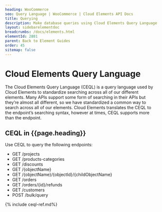```yaml
---
heading: WooCommerce
seo: Query Language | WooCommerce | Cloud Elements API Docs
title: Querying
description: Make database queries using Cloud Elements Query Language.
layout: sidebarelementdoc
breadcrumbs: /docs/elements.html
elementId: 2881
parent: Back to Element Guides
order: 45
sitemap: false
---
```


# Cloud Elements Query Language

The Cloud Elements Query Language (CEQL) is a query language used by Cloud Elements to standardize searching across all of our different elements. Many APIs support some form of searching in their APIs but they’re almost all different, so we have standardized a common way to search across all of our elements. Cloud Elements translates the CEQL to the endpoint’s searching syntax, however at times, CEQL supports more than the endpoint.

## CEQL in {{page.heading}}

Use CEQL to query the following endpoints:

* GET /projects
* GET /products-categories
* GET /discounts
* GET /{objectName}
* GET /{objectName}/{objectId}/{childObjectName}
* GET /orders
* GET /orders/{id}/refunds
* GET /customers
* POST /bulk/query

{% include ceql-ref.md%}
